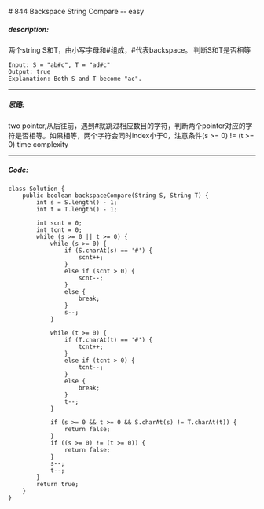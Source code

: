 \# 844 Backspace String Compare -- easy
##### description:
两个string S和T，由小写字母和#组成，#代表backspace。
判断S和T是否相等
```
Input: S = "ab#c", T = "ad#c"
Output: true
Explanation: Both S and T become "ac".
```
****************
##### 思路:
two pointer,从后往前，遇到#就跳过相应数目的字符，判断两个pointer对应的字符是否相等。如果相等，两个字符会同时index小于0，注意条件(s >= 0) != (t >= 0)
time complexity
**********
##### Code:
```
class Solution {
    public boolean backspaceCompare(String S, String T) {
        int s = S.length() - 1;
        int t = T.length() - 1;

        int scnt = 0;
        int tcnt = 0;
        while (s >= 0 || t >= 0) {
            while (s >= 0) {
                if (S.charAt(s) == '#') {
                    scnt++;
                }
                else if (scnt > 0) {
                    scnt--;
                }
                else {
                    break;
                }
                s--;
            }

            while (t >= 0) {
                if (T.charAt(t) == '#') {
                    tcnt++;
                }
                else if (tcnt > 0) {
                    tcnt--;
                }
                else {
                    break;
                }
                t--;
            }

            if (s >= 0 && t >= 0 && S.charAt(s) != T.charAt(t)) {
                return false;
            }
            if ((s >= 0) != (t >= 0)) {
                return false;
            }
            s--;
            t--;
        }
        return true;
    }
}
```

